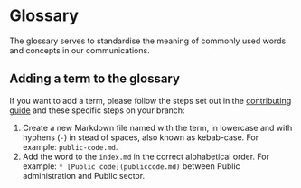 # Glossary

The glossary serves to standardise the meaning of commonly used words and concepts in our communications.

## Adding a term to the glossary

If you want to add a term, please follow the steps set out in the [contributing guide](../CONTRIBUTING.md) and these specific steps on your branch:

1. Create a new Markdown file named with the term, in lowercase and with hyphens (`-`) in stead of spaces, also known as kebab-case. For example: `public-code.md`.
2. Add the word to the `index.md` in the correct alphabetical order. For example: `* [Public code](publiccode.md)` between Public administration and Public sector.
